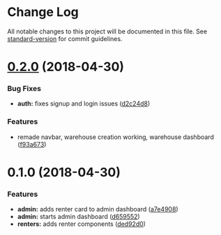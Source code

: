 # Change Log

All notable changes to this project will be documented in this file. See [standard-version](https://github.com/conventional-changelog/standard-version) for commit guidelines.

<a name="0.2.0"></a>
# [0.2.0](https://gitlab.com/Tott0/Caxtor/compare/v0.1.0...v0.2.0) (2018-04-30)


### Bug Fixes

* **auth:** fixes signup and login issues ([d2c24d8](https://gitlab.com/Tott0/Caxtor/commit/d2c24d8))


### Features

* remade navbar, warehouse creation working, warehouse dashboard ([f93a673](https://gitlab.com/Tott0/Caxtor/commit/f93a673))



<a name="0.1.0"></a>
# 0.1.0 (2018-04-30)


### Features

* **admin:** adds renter card to admin dashboard ([a7e4908](https://gitlab.com/Tott0/Caxtor/commit/a7e4908))
* **admin:** starts admin dashboard ([d659552](https://gitlab.com/Tott0/Caxtor/commit/d659552))
* **renters:** adds renter components ([ded92d0](https://gitlab.com/Tott0/Caxtor/commit/ded92d0))
